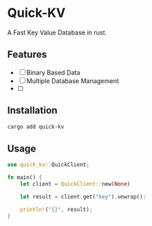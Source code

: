 # Quick-KV

A Fast Key Value Database in rust.

## Features

- [ ] Binary Based Data
- [ ] Multiple Database Management
- [ ]

## Installation

```bash
cargo add quick-kv
```

## Usage

```rust
use quick_kv::QuickClient;

fn main() {
    let client = QuickClient::new(None)

    let result = client.get("key").unwrap();

    println!("{}", result);
}
```
